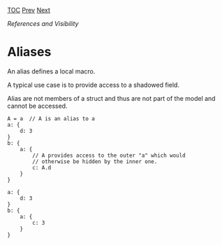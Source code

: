 [TOC](Readme.md) [Prev](selectors.md) [Next](emit.md)

_References and Visibility_

# Aliases

An alias defines a local macro.

A typical use case is to provide access to a shadowed field.

Alias are not members of a struct and thus are not part of the model and
cannot be accessed.


<!-- CUE editor -->
```
A = a  // A is an alias to a
a: {
    d: 3
}
b: {
    a: {
        // A provides access to the outer "a" which would
        // otherwise be hidden by the inner one.
        c: A.d
    }
}
```

<!-- result -->
```
a: {
    d: 3
}
b: {
    a: {
        c: 3
    }
}
```
